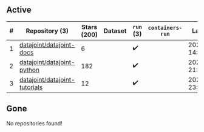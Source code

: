 ## Active
| # | Repository (3) | Stars (200) | Dataset | `run` (3) | `containers-run` | Last Modified |
| --- | --- | --- | --- | --- | --- | --- |
| 1 | [datajoint/datajoint-docs](https://github.com/datajoint/datajoint-docs) | 6 |  | :heavy_check_mark: |  | 2025-07-23 14:59:58+00:00 |
| 2 | [datajoint/datajoint-python](https://github.com/datajoint/datajoint-python) | 182 |  | :heavy_check_mark: |  | 2025-07-25 21:18:16+00:00 |
| 3 | [datajoint/datajoint-tutorials](https://github.com/datajoint/datajoint-tutorials) | 12 |  | :heavy_check_mark: |  | 2025-01-29 23:58:41+00:00 |

## Gone
No repositories found!
